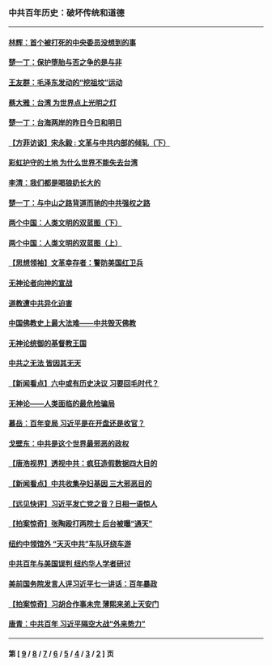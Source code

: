 ### 中共百年历史：破坏传统和道德
---
#### [林辉：首个被打死的中央委员没想到的事](../../pages/nf1176114/n13987400.md?05170430) 
#### [楚一丁：保护堕胎与否之争的是与非](../../pages/nf1176114/n13815642.md?05170430) 
#### [王友群：毛泽东发动的“挖祖坟”运动](../../pages/nf1176114/n13723639.md?05170430) 
#### [蔡大雅：台湾 为世界点上光明之灯](../../pages/nf1176114/n13531530.md?05170430) 
#### [楚一丁：台海两岸的昨日今日和明日](../../pages/nf1176114/n13531468.md?05170430) 
#### [【方菲访谈】宋永毅 : 文革与中共内部的倾轧（下）](../../pages/nf1176114/n13486836.md?05170430) 
#### [彩虹护守的土地 为什么世界不能失去台湾](../../pages/nf1176114/n13476849.md?05170430) 
#### [李清：我们都是喝狼奶长大的](../../pages/nf1176114/n13471478.md?05170430) 
#### [楚一丁：与中山之路背道而驰的中共强权之路](../../pages/nf1176114/n13437270.md?05170430) 
#### [两个中国：人类文明的双蓝图（下）](../../pages/nf1176114/n13423132.md?05170430) 
#### [两个中国：人类文明的双蓝图（上）](../../pages/nf1176114/n13422687.md?05170430) 
#### [【思想领袖】文革幸存者：警防美国红卫兵](../../pages/nf1176114/n13339289.md?05170430) 
#### [无神论者向神的宣战](../../pages/nf1176114/n13281535.md?05170430) 
#### [道教遭中共异化迫害](../../pages/nf1176114/n13281463.md?05170430) 
#### [中国佛教史上最大法难——中共毁灭佛教](../../pages/nf1176114/n13281397.md?05170430) 
#### [无神论统御的基督教王国](../../pages/nf1176114/n13281280.md?05170430) 
#### [中共之无法 皆因其无天](../../pages/nf1176114/n13281088.md?05170430) 
#### [【新闻看点】六中或有历史决议 习要回毛时代？](../../pages/nf1176114/n13222895.md?05170430) 
#### [无神论——人类面临的最危险骗局](../../pages/nf1176114/n13196137.md?05170430) 
#### [慕岳：百年变局 习近平是在开盘还是收官？](../../pages/nf1176114/n13206516.md?05170430) 
#### [戈壁东：中共是这个世界最邪恶的政权](../../pages/nf1176114/n13085641.md?05170430) 
#### [【唐浩视界】透视中共：疯狂造假数据四大目的](../../pages/nf1176114/n13080590.md?05170430) 
#### [【新闻看点】中共收集孕妇基因 三大邪恶目的](../../pages/nf1176114/n13077182.md?05170430) 
#### [【远见快评】习近平发亡党之音？日相一语惊人](../../pages/nf1176114/n13074809.md?05170430) 
#### [【拍案惊奇】张陶殴打两院士 后台被曝“通天”](../../pages/nf1176114/n13070496.md?05170430) 
#### [纽约中领馆外 “天灭中共”车队环绕车游](../../pages/nf1176114/n13070693.md?05170430) 
#### [中共百年与美国误判 纽约华人学者研讨](../../pages/nf1176114/n13067969.md?05170430) 
#### [美前国务院发言人评习近平七一讲话：百年暴政](../../pages/nf1176114/n13066986.md?05170430) 
#### [【拍案惊奇】习胡合作事未完 薄熙来弟上天安门](../../pages/nf1176114/n13065867.md?05170430) 
#### [唐青：中共百年 习近平隔空大战“外来势力”](../../pages/nf1176114/n13065976.md?05170430) 

---
#### 第 [ [9](./9.md?05170430) / [8](./8.md?05170430) / [7](./7.md?05170430) / [6](./6.md?05170430) / [5](./5.md?05170430) / [4](./4.md?05170430) / [3](./3.md?05170430) / [2](./2.md?05170430) ] 页
